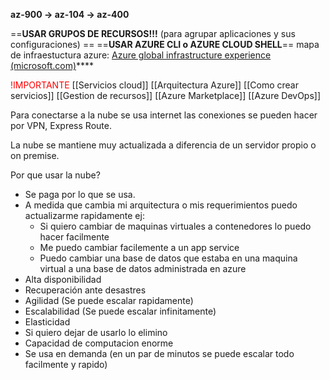 **az-900 -> az-104 -> az-400**

==**USAR GRUPOS DE RECURSOS!!!** (para agrupar aplicaciones y sus configuraciones) ==
==**USAR AZURE CLI o AZURE CLOUD SHELL**==
mapa de infraestuctura azure: [Azure global infrastructure experience (microsoft.com)](https://infrastructuremap.microsoft.com/explore)****

<font color="red">!IMPORTANTE</font>
	[[Servicios cloud]]
	[[Arquitectura Azure]]
	[[Como crear servicios]]
	[[Gestion de recursos]]
	[[Azure Marketplace]]
	[[Azure DevOps]]

Para conectarse a la nube se usa internet las conexiones se pueden hacer por VPN, Express Route.

La nube se mantiene muy actualizada a diferencia de un servidor propio o on premise.

Por que usar la nube?
- Se paga por lo que se usa.
- A medida que cambia mi arquitectura o mis requerimientos puedo actualizarme rapidamente ej:
	- Si quiero cambiar de maquinas virtuales a contenedores lo puedo hacer facilmente
	- Me puedo cambiar facilemente a un app service
	- Puedo cambiar una base de datos que estaba en una maquina virtual a una base de datos administrada en azure
- Alta disponibilidad
- Recuperación ante desastres
- Agilidad (Se puede escalar rapidamente)
- Escalabilidad (Se puede escalar infinitamente)
- Elasticidad
- Si quiero dejar de usarlo lo elimino
- Capacidad de computacion enorme
- Se usa en demanda (en un par de minutos se puede escalar todo facilmente y rapido)

